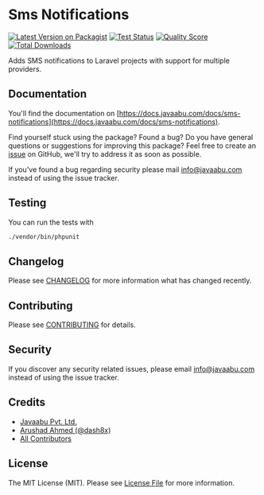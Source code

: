 # Sms Notifications

[![Latest Version on Packagist](https://img.shields.io/packagist/v/javaabu/sms-notifications.svg?style=flat-square)](https://packagist.org/packages/javaabu/sms-notifications)
[![Test Status](../../actions/workflows/run-tests.yml/badge.svg)](../../actions/workflows/run-tests.yml)
[![Quality Score](https://img.shields.io/scrutinizer/g/javaabu/sms-notifications.svg?style=flat-square)](https://scrutinizer-ci.com/g/javaabu/sms-notifications)
[![Total Downloads](https://img.shields.io/packagist/dt/javaabu/sms-notifications.svg?style=flat-square)](https://packagist.org/packages/javaabu/sms-notifications)

Adds SMS notifications to Laravel projects with support for multiple providers.

## Documentation

You'll find the documentation on [https://docs.javaabu.com/docs/sms-notifications](https://docs.javaabu.com/docs/sms-notifications).

Find yourself stuck using the package? Found a bug? Do you have general questions or suggestions for improving this package? Feel free to create an [issue](../../issues) on GitHub, we'll try to address it as soon as possible.

If you've found a bug regarding security please mail [info@javaabu.com](mailto:info@javaabu.com) instead of using the issue tracker.


## Testing

You can run the tests with

``` bash
./vendor/bin/phpunit
```

## Changelog

Please see [CHANGELOG](CHANGELOG.md) for more information what has changed recently.

## Contributing

Please see [CONTRIBUTING](CONTRIBUTING.md) for details.

## Security

If you discover any security related issues, please email [info@javaabu.com](mailto:info@javaabu.com) instead of using the issue tracker.

## Credits

- [Javaabu Pvt. Ltd.](https://github.com/javaabu)
- [Arushad Ahmed (@dash8x)](http://arushad.org)
- [All Contributors](../../contributors)

## License

The MIT License (MIT). Please see [License File](LICENSE.md) for more information.
